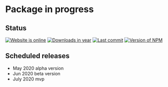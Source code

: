 # Package in progress

## Status

[![Website is online][web-up]][web-up]
[![Downloads in year][downloads-year]][downloads-year]
[![Last commit][last-commit]][last-commit]
[![Version of NPM][npm-version]][npm-version]

[web-up]: https://img.shields.io/website?color=green&url=http%3A%2F%2Fbearicorn.com
[downloads-year]: https://img.shields.io/npm/dy/bear?color=green
[npm-version]: https://img.shields.io/npm/v/bear?color=green
[last-commit]: https://img.shields.io/github/last-commit/ondrek/bear?color=green

## Scheduled releases

 - May 2020 alpha version
 - Jun 2020 beta version
 - July 2020 mvp
